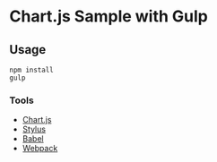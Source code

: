# Chart.js Sample with Gulp

## Usage

```
npm install
gulp
```


### Tools

- [Chart.js](https://github.com/chartjs/Chart.js)
- [Stylus](https://learnboost.github.io/stylus/)
- [Babel](https://babeljs.io/)
- [Webpack](http://webpack.github.io/)
